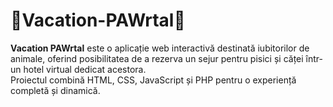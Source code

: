 # 🐾Vacation-PAWrtal🐾

**Vacation PAWrtal** este o aplicație web interactivă destinată iubitorilor de animale, oferind posibilitatea de a rezerva un sejur pentru pisici și căței într-un hotel virtual dedicat acestora.  
Proiectul combină HTML, CSS, JavaScript și PHP pentru o experiență completă și dinamică.
